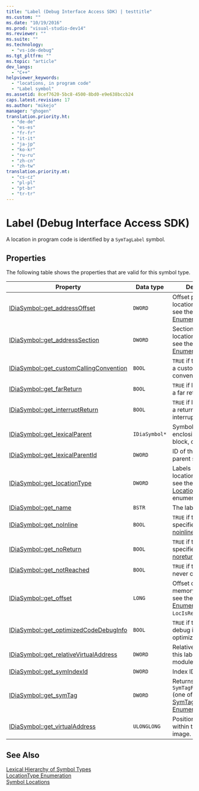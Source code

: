 ```yaml
---
title: "Label (Debug Interface Access SDK) | testtitle"
ms.custom: ""
ms.date: "10/19/2016"
ms.prod: "visual-studio-dev14"
ms.reviewer: ""
ms.suite: ""
ms.technology: 
  - "vs-ide-debug"
ms.tgt_pltfrm: ""
ms.topic: "article"
dev_langs: 
  - "C++"
helpviewer_keywords: 
  - "locations, in program code"
  - "Label symbol"
ms.assetid: 8cef7620-5bc8-4500-8bd0-e9e638bccb24
caps.latest.revision: 17
ms.author: "mikejo"
manager: "ghogen"
translation.priority.ht: 
  - "de-de"
  - "es-es"
  - "fr-fr"
  - "it-it"
  - "ja-jp"
  - "ko-kr"
  - "ru-ru"
  - "zh-cn"
  - "zh-tw"
translation.priority.mt: 
  - "cs-cz"
  - "pl-pl"
  - "pt-br"
  - "tr-tr"
---
```

# Label (Debug Interface Access SDK)
A location in program code is identified by a `SymTagLabel` symbol.  
  
## Properties  
 The following table shows the properties that are valid for this symbol type.  
  
|Property|Data type|Description|  
|--------------|---------------|-----------------|  
|[IDiaSymbol::get_addressOffset](../debug-interface-access/idiasymbol--get_addressoffset.md)|`DWORD`|Offset part of location; for details, see the [LocationType Enumeration](../debug-interface-access/locationtype.md).|  
|[IDiaSymbol::get_addressSection](../debug-interface-access/idiasymbol--get_addresssection.md)|`DWORD`|Section part of location; for details, see the [LocationType Enumeration](../debug-interface-access/locationtype.md).|  
|[IDiaSymbol::get_customCallingConvention](../debug-interface-access/idiasymbol--get_customcallingconvention.md)|`BOOL`|`TRUE` if the label uses a custom calling convention.|  
|[IDiaSymbol::get_farReturn](../debug-interface-access/idiasymbol--get_farreturn.md)|`BOOL`|`TRUE` if label performs a far return.|  
|[IDiaSymbol::get_interruptReturn](../debug-interface-access/idiasymbol--get_interruptreturn.md)|`BOOL`|`TRUE` if label contains a return from interrupt.|  
|[IDiaSymbol::get_lexicalParent](../debug-interface-access/idiasymbol--get_lexicalparent.md)|`IDiaSymbol*`|Symbol for the enclosing compiland, block, or function.|  
|[IDiaSymbol::get_lexicalParentId](../debug-interface-access/idiasymbol--get_lexicalparentid.md)|`DWORD`|ID of the lexical parent symbol.|  
|[IDiaSymbol::get_locationType](../debug-interface-access/idiasymbol--get_locationtype.md)|`DWORD`|Labels have static locations; for details, see the [Symbol Locations](../debug-interface-access/symbol-locations.md) enumeration.|  
|[IDiaSymbol::get_name](../debug-interface-access/idiasymbol--get_name.md)|`BSTR`|The label's name.|  
|[IDiaSymbol::get_noInline](../debug-interface-access/idiasymbol--get_noinline.md)|`BOOL`|`TRUE` if the label was specified with the [noinline](../Topic/noinline.md) attribute.|  
|[IDiaSymbol::get_noReturn](../debug-interface-access/idiasymbol--get_noreturn.md)|`BOOL`|`TRUE` if the label was specified with the [noreturn](../Topic/noreturn.md) attribute.|  
|[IDiaSymbol::get_notReached](../debug-interface-access/idiasymbol--get_notreached.md)|`BOOL`|`TRUE` if the label is never called.|  
|[IDiaSymbol::get_offset](../debug-interface-access/idiasymbol--get_offset.md)|`LONG`|Offset of symbol in memory; for details, see the [LocationType Enumeration](../debug-interface-access/locationtype.md), `LocIsRegRel`.|  
|[IDiaSymbol::get_optimizedCodeDebugInfo](../debug-interface-access/idiasymbol--get_optimizedcodedebuginfo.md)|`BOOL`|`TRUE` if the code has debug information for optimized code.|  
|[IDiaSymbol::get_relativeVirtualAddress](../debug-interface-access/idiasymbol--get_relativevirtualaddress.md)|`DWORD`|Relative position of this label within its module.|  
|[IDiaSymbol::get_symIndexId](../debug-interface-access/idiasymbol--get_symindexid.md)|`DWORD`|Index ID of symbol.|  
|[IDiaSymbol::get_symTag](../debug-interface-access/idiasymbol--get_symtag.md)|`DWORD`|Returns `SymTagFuncDebugLabel` (one of the [SymTagEnum Enumeration](../debug-interface-access/symtagenum.md) values).|  
|[IDiaSymbol::get_virtualAddress](../debug-interface-access/idiasymbol--get_virtualaddress.md)|`ULONGLONG`|Position of this label within the executable image.|  
  
## See Also  
 [Lexical Hierarchy of Symbol Types](../debug-interface-access/lexical-hierarchy-of-symbol-types.md)   
 [LocationType Enumeration](../debug-interface-access/locationtype.md)   
 [Symbol Locations](../debug-interface-access/symbol-locations.md)